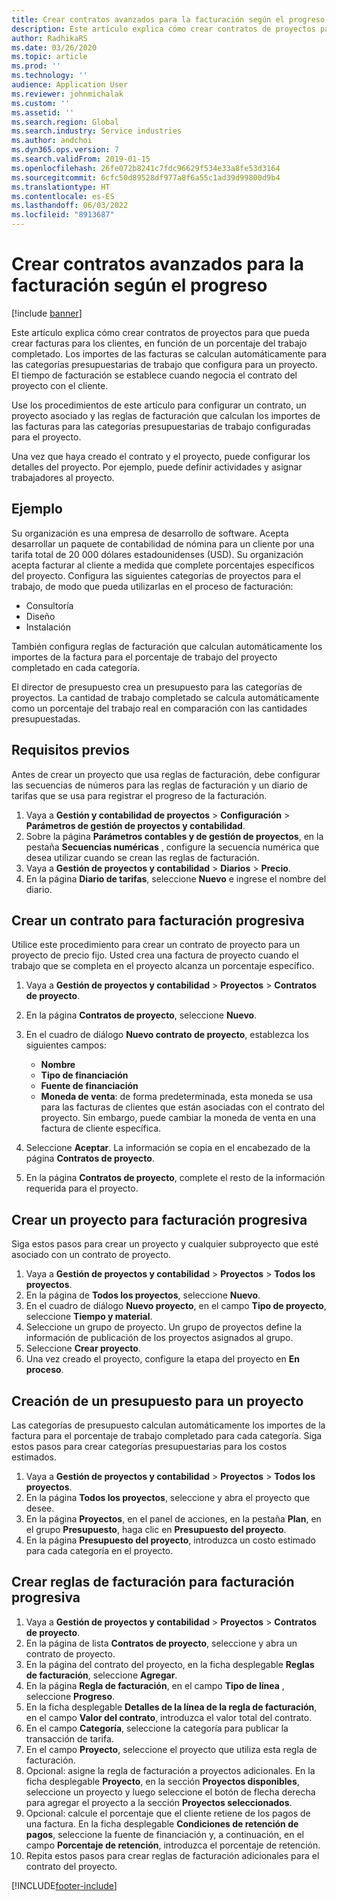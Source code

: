 ```yaml
---
title: Crear contratos avanzados para la facturación según el progreso
description: Este artículo explica cómo crear contratos de proyectos para que pueda generar facturas para los clientes, en función de un porcentaje del trabajo completado.
author: RadhikaRS
ms.date: 03/26/2020
ms.topic: article
ms.prod: ''
ms.technology: ''
audience: Application User
ms.reviewer: johnmichalak
ms.custom: ''
ms.assetid: ''
ms.search.region: Global
ms.search.industry: Service industries
ms.author: andchoi
ms.dyn365.ops.version: 7
ms.search.validFrom: 2019-01-15
ms.openlocfilehash: 26fe072b8241c7fdc96629f534e33a8fe53d3164
ms.sourcegitcommit: 6cfc50d89528df977a8f6a55c1ad39d99800d9b4
ms.translationtype: HT
ms.contentlocale: es-ES
ms.lasthandoff: 06/03/2022
ms.locfileid: "8913687"
---
```

# <a name="create-advanced-contracts-for-billing-based-on-progress"></a>Crear contratos avanzados para la facturación según el progreso
[!include [banner](../includes/banner.md)]

Este artículo explica cómo crear contratos de proyectos para que pueda crear facturas para los clientes, en función de un porcentaje del trabajo completado. Los importes de las facturas se calculan automáticamente para las categorías presupuestarias de trabajo que configura para un proyecto. El tiempo de facturación se establece cuando negocia el contrato del proyecto con el cliente.

Use los procedimientos de este artículo para configurar un contrato, un proyecto asociado y las reglas de facturación que calculan los importes de las facturas para las categorías presupuestarias de trabajo configuradas para el proyecto.

Una vez que haya creado el contrato y el proyecto, puede configurar los detalles del proyecto. Por ejemplo, puede definir actividades y asignar trabajadores al proyecto.

## <a name="example"></a>Ejemplo

Su organización es una empresa de desarrollo de software. Acepta desarrollar un paquete de contabilidad de nómina para un cliente por una tarifa total de 20 000 dólares estadounidenses (USD). Su organización acepta facturar al cliente a medida que complete porcentajes específicos del proyecto. Configura las siguientes categorías de proyectos para el trabajo, de modo que pueda utilizarlas en el proceso de facturación:

- Consultoría
- Diseño
- Instalación

También configura reglas de facturación que calculan automáticamente los importes de la factura para el porcentaje de trabajo del proyecto completado en cada categoría.

El director de presupuesto crea un presupuesto para las categorías de proyectos. La cantidad de trabajo completado se calcula automáticamente como un porcentaje del trabajo real en comparación con las cantidades presupuestadas.

## <a name="prerequisites"></a>Requisitos previos

Antes de crear un proyecto que usa reglas de facturación, debe configurar las secuencias de números para las reglas de facturación y un diario de tarifas que se usa para registrar el progreso de la facturación.

1. Vaya a **Gestión y contabilidad de proyectos** \> **Configuración** \> **Parámetros de gestión de proyectos y contabilidad**.
2. Sobre la página **Parámetros contables y de gestión de proyectos**, en la pestaña **Secuencias numéricas** , configure la secuencia numérica que desea utilizar cuando se crean las reglas de facturación.
3. Vaya a **Gestión de proyectos y contabilidad** \> **Diarios** \> **Precio**.
4. En la página **Diario de tarifas**, seleccione **Nuevo** e ingrese el nombre del diario.

## <a name="create-a-contract-for-progress-billings"></a>Crear un contrato para facturación progresiva

Utilice este procedimiento para crear un contrato de proyecto para un proyecto de precio fijo. Usted crea una factura de proyecto cuando el trabajo que se completa en el proyecto alcanza un porcentaje específico.

1. Vaya a **Gestión de proyectos y contabilidad** \> **Proyectos** \> **Contratos de proyecto**.
2. En la página **Contratos de proyecto**, seleccione **Nuevo**.
3. En el cuadro de diálogo **Nuevo contrato de proyecto**, establezca los siguientes campos:

    - **Nombre**
    - **Tipo de financiación**
    - **Fuente de financiación**
    - **Moneda de venta**: de forma predeterminada, esta moneda se usa para las facturas de clientes que están asociadas con el contrato del proyecto. Sin embargo, puede cambiar la moneda de venta en una factura de cliente específica.

4. Seleccione **Aceptar**. La información se copia en el encabezado de la página **Contratos de proyecto**.
5. En la página **Contratos de proyecto**, complete el resto de la información requerida para el proyecto.

## <a name="create-a-project-for-progress-billings"></a>Crear un proyecto para facturación progresiva

Siga estos pasos para crear un proyecto y cualquier subproyecto que esté asociado con un contrato de proyecto.

1. Vaya a **Gestión de proyectos y contabilidad** \> **Proyectos** \> **Todos los proyectos**.
2. En la página de **Todos los proyectos**, seleccione **Nuevo**.
3. En el cuadro de diálogo **Nuevo proyecto**, en el campo **Tipo de proyecto**, seleccione **Tiempo y material**.
4. Seleccione un grupo de proyecto. Un grupo de proyectos define la información de publicación de los proyectos asignados al grupo.
5. Seleccione **Crear proyecto**.
6. Una vez creado el proyecto, configure la etapa del proyecto en **En proceso**.

## <a name="create-a-budget-for-a-project"></a>Creación de un presupuesto para un proyecto

Las categorías de presupuesto calculan automáticamente los importes de la factura para el porcentaje de trabajo completado para cada categoría. Siga estos pasos para crear categorías presupuestarias para los costos estimados.

1. Vaya a **Gestión de proyectos y contabilidad** \> **Proyectos** \> **Todos los proyectos**.
2. En la página **Todos los proyectos**, seleccione y abra el proyecto que desee.
3. En la página **Proyectos**, en el panel de acciones, en la pestaña **Plan**, en el grupo **Presupuesto**, haga clic en **Presupuesto del proyecto**.
4. En la página **Presupuesto del proyecto**, introduzca un costo estimado para cada categoría en el proyecto.

## <a name="create-billing-rules-for-progress-billings"></a>Crear reglas de facturación para facturación progresiva

1. Vaya a **Gestión de proyectos y contabilidad** \> **Proyectos** \> **Contratos de proyecto**.
2. En la página de lista **Contratos de proyecto**, seleccione y abra un contrato de proyecto.
3. En la página del contrato del proyecto, en la ficha desplegable **Reglas de facturación**, seleccione **Agregar**.
4. En la página **Regla de facturación**, en el campo **Tipo de línea** , seleccione **Progreso**.
5. En la ficha desplegable **Detalles de la línea de la regla de facturación**, en el campo **Valor del contrato**, introduzca el valor total del contrato.
6. En el campo **Categoría**, seleccione la categoría para publicar la transacción de tarifa.
7. En el campo **Proyecto**, seleccione el proyecto que utiliza esta regla de facturación.
8. Opcional: asigne la regla de facturación a proyectos adicionales. En la ficha desplegable **Proyecto**, en la sección **Proyectos disponibles**, seleccione un proyecto y luego seleccione el botón de flecha derecha para agregar el proyecto a la sección **Proyectos seleccionados**.
9. Opcional: calcule el porcentaje que el cliente retiene de los pagos de una factura. En la ficha desplegable **Condiciones de retención de pagos**, seleccione la fuente de financiación y, a continuación, en el campo **Porcentaje de retención**, introduzca el porcentaje de retención.
10. Repita estos pasos para crear reglas de facturación adicionales para el contrato del proyecto.


[!INCLUDE[footer-include](../includes/footer-banner.md)]